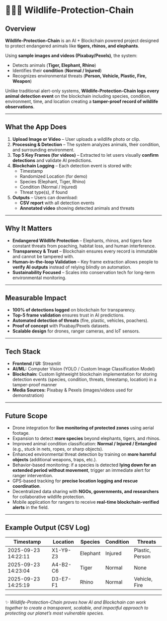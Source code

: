 # 🐅🐘🦏 Wildlife-Protection-Chain  

## Overview  
**Wildlife-Protection-Chain** is an AI + Blockchain powered project designed to protect endangered animals like **tigers, rhinos, and elephants**.  

Using **sample images and videos (Pixabay/Pexels)**, the system:  
- Detects animals (**Tiger, Elephant, Rhino**)  
- Identifies their **condition** (**Normal / Injured**)  
- Recognizes environmental threats (**Person, Vehicle, Plastic, Fire, Weapon**)  

Unlike traditional alert-only systems, **Wildlife-Protection-Chain logs every animal detection event** on the blockchain including species, condition, environment, time, and location creating a **tamper-proof record of wildlife observations**.  

---

##  What the App Does  
1. **Upload Image or Video** – User uploads a wildlife photo or clip.  
2. **Processing & Detection** – The system analyzes animals, their condition, and surrounding environment.  
3. **Top 5 Key Frames (for videos)** – Extracted to let users visually **confirm detections** and validate AI predictions.  
4. **Blockchain Logging** – Each detection event is stored with:  
   - Timestamp  
   - Randomized Location (for demo)  
   - Species (Elephant, Tiger, Rhino)  
   - Condition (Normal / Injured)  
   - Threat type(s), if found  
5. **Outputs** – Users can download:  
   -  **CSV report** with all detection events  
   - **Annotated video** showing detected animals and threats  

---

##  Why It Matters  
- **Endangered Wildlife Protection** – Elephants, rhinos, and tigers face constant threats from poaching, habitat loss, and human interference.  
- **Transparency & Trust** – Blockchain ensures every record is immutable and cannot be tampered with.  
- **Human-in-the-loop Validation** – Key frame extraction allows people to **verify AI outputs** instead of relying blindly on automation.  
- **Sustainability Focused** – Scales into conservation tech for long-term environmental monitoring.  

---

## Measurable Impact  
- **100% of detections logged** on blockchain for transparency.  
- **Top-5 frame validation** ensures trust in AI predictions.  
- **Automated detection of threats** (fire, plastic, vehicles, poachers).  
- **Proof of concept** with Pixabay/Pexels datasets.  
- **Scalable design** for drones, ranger cameras, and IoT sensors.  

---

## Tech Stack  
- **Frontend / UI:** Streamlit  
- **AI/ML:** Computer Vision (YOLO / Custom Image Classification Model)  
- **Blockchain:** Custom lightweight blockchain implementation for storing detection events (species, condition, threats, timestamp, location) in a tamper-proof manner  
- **Media Sources:** Pixabay & Pexels (images/videos used for demonstration)  


---

## Future Scope  
- Drone integration for **live monitoring of protected zones** using aerial footage.  
- Expansion to detect **more species** beyond elephants, tigers, and rhinos.  
- Improved animal condition classification: **Normal / Injured / Entangled** (e.g., stuck in nets, ropes, or sharp objects).  
- Enhanced environmental threat detection by training on **more harmful objects** (additional weapons, traps, etc.).  
- Behavior-based monitoring: if a species is detected **lying down for an extended period without movement**, trigger an immediate alert for ranger intervention.  
- GPS-based tracking for **precise location logging and rescue coordination**.  
- Decentralized data sharing with **NGOs, governments, and researchers** for collaborative wildlife protection.  
- Mobile application for rangers to receive **real-time blockchain-verified alerts** in the field.  


---

## Example Output (CSV Log)  
| Timestamp           | Location   | Species  | Condition | Threats          |  
|---------------------|-----------|----------|-----------|------------------|  
| 2025-09-23 14:22:11 | X1-Y9-Z3  | Elephant | Injured   | Plastic, Person  |  
| 2025-09-23 14:23:04 | A4-B2-C6  | Tiger    | Normal    | None             |  
| 2025-09-23 14:25:19 | D3-E7-F1  | Rhino    | Normal    | Vehicle, Fire    |  

---

✨ *Wildlife-Protection-Chain proves how AI and Blockchain can work together to create a transparent, scalable, and impactful approach to protecting our planet’s most vulnerable species.*  
